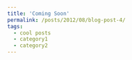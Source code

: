 ```yaml
---
title: 'Coming Soon'
permalink: /posts/2012/08/blog-post-4/
tags:
  - cool posts
  - category1
  - category2
---
```


